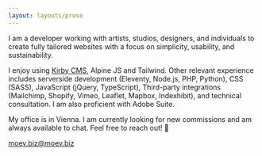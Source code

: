 ```yaml
---
layout: layouts/prose
---
```


I am a developer working with artists, studios, designers, and individuals to create fully tailored websites with a focus on simplicity, usability, and sustainability.

I enjoy using [Kirby CMS](https://getkirby.com/), Alpine JS and Tailwind. Other relevant experience includes serverside development (Eleventy, Node.js, PHP, Python), CSS (SASS), JavaScript (jQuery, TypeScript), Third-party integrations (Mailchimp, Shopify, Vimeo, Leaflet, Mapbox, Indexhibit), and technical consultation. I am also proficient with Adobe Suite.

<!-- Examples of recent work: [Pech](https://pech.is), [fjk3](https://fjk3.com) (Design: Hannah Sakai / TiD), [ILIT](https://transforminglibraries.net) (Design: Alessia Scuderi), [MXR](https://mxr.at) (Design: brand unit), [Entkunstung](https://entkunstung.com) (Design: Maximilian Mauracher). Full portfolio upon request. -->

My office is in Vienna. I am currently looking for new commissions and am always available to chat. Feel free to reach out! 🌷 

[moev.biz@moev.biz](mailto:moev.biz@moev.biz)